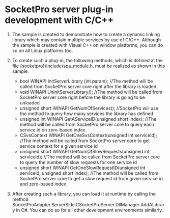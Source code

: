 # SocketPro server plug-in development with C/C++

1.	The sample is created to demonstrate how to create a dynamic linking library which may contain multiple services by use of C/C++. Although the sample is created with Visual C++ on window platforms, you can do so on all Linux platforms too.

2.	To create such a plug-in, the following methods, which is defined at the file {socketpro}/include/spa_module.h, must be realized as shown in this sample.
	- bool WINAPI InitServerLibrary (int param); //The method will be called from SocketPro server core right after the library is loaded
	- void WINAPI UninitServerLibrary(); //The method will be called from SocketPro server core right before the library is going to be unloaded
	- unsigned short WINAPI GetNumOfServices(); //SocketPro will use the method to query how many services the library has defined
	- unsigned int WINAPI GetAServiceID(unsigned short index); //The method will be called from SocketPro server core to query each service id on zero-based index
	- CSvsContext WINAPI GetOneSvsContext(unsigned int serviceId); //The method will be called from SocketPro server core to get service context for a given service id
	- unsigned short WINAPI GetNumOfSlowRequests(unsigned int serviceId); //The method will be called from SocketPro server core to query the number of slow requests for one service id
	- unsigned short WINAPI GetOneSlowRequestID(unsigned int serviceId, unsigned short index); //The method will be called from SocketPro server core to get a slow request id from given service id and zero-based index
	
3.	After creating such a library, you can load it at runtime by calling the method SocketProAdapter.ServerSide.CSocketProServer.DllManager.AddALibrary in C#. You can do so for all other development environments similarly.


